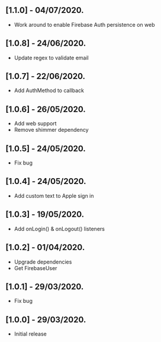 ## [1.1.0] - 04/07/2020.
- Work around to enable Firebase Auth persistence on web
## [1.0.8] - 24/06/2020.
- Update regex to validate email
## [1.0.7] - 22/06/2020.
- Add AuthMethod to callback
## [1.0.6] - 26/05/2020.
- Add web support
- Remove shimmer dependency
## [1.0.5] - 24/05/2020.
- Fix bug
## [1.0.4] - 24/05/2020.
- Add custom text to Apple sign in
## [1.0.3] - 19/05/2020.
- Add onLogin() & onLogout() listeners
## [1.0.2] - 01/04/2020.
- Upgrade dependencies
- Get FirebaseUser
## [1.0.1] - 29/03/2020.
- Fix bug
## [1.0.0] - 29/03/2020.
- Initial release